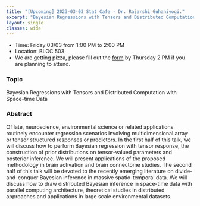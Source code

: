 ```yaml
---
title: "[Upcoming] 2023-03-03 Stat Cafe - Dr. Rajarshi Guhaniyogi."
excerpt: "Bayesian Regressions with Tensors and Distributed Computation with Space-time Data"
layout: single
classes: wide
---
```


- Time: Friday 03/03 from 1:00 PM to 2:00 PM
- Location: BLOC 503
- We are getting pizza, please fill out the [form](https://docs.google.com/forms/d/e/1FAIpQLScZ1KdOHZSsKb9vSjBAZBaMEB9t3AHNoaIYKRdvEU2BiVTU0Q/viewform) by Thursday 2 PM if you are planning to attend.

### Topic

Bayesian Regressions with Tensors and Distributed Computation with Space-time Data

### Abstract

Of late, neuroscience, environmental science or related applications routinely encounter regression scenarios involving multidimensional array or tensor structured responses or predictors. In the first half of this talk, we will discuss how to perform Bayesian regression with tensor response, the construction of prior distributions on tensor-valued parameters and posterior inference. We will present applications of the proposed methodology in brain activation and brain connectome studies. The second half of this talk will be devoted to the recently emerging literature on divide-and-conquer Bayesian inference in massive spatio-temporal data. We will discuss how to draw distributed Bayesian inference in space-time data with parallel computing architecture, theoretical studies in distributed approaches and applications in large scale environmental datasets.
